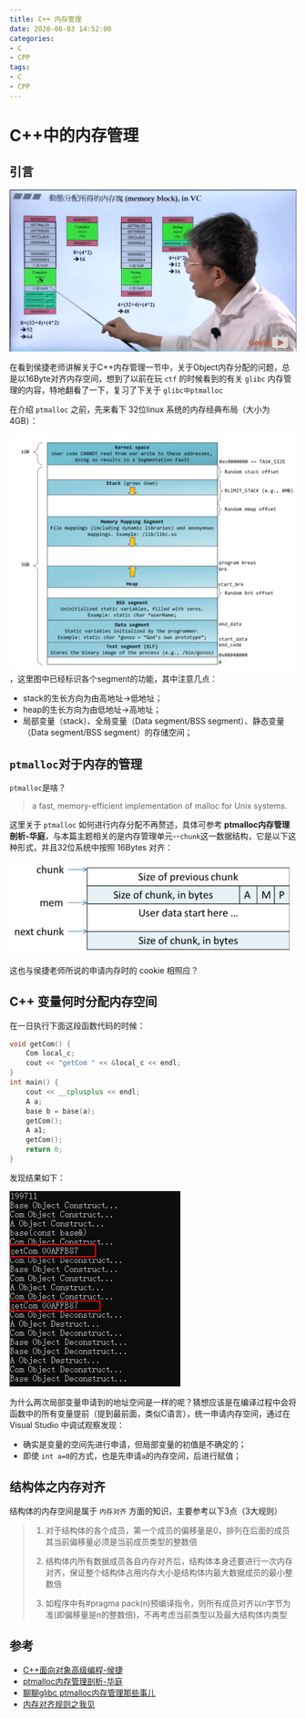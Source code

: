 ```yaml
---
title: C++ 内存管理
date: 2020-06-03 14:52:00
categories:
- C
- CPP
tags:
- C
- CPP
---
```


# C++中的内存管理

## 引言

![C++内存布局](./CPP内存管理/cpp_memory_layout.png)

在看到侯捷老师讲解关于C++内存管理一节中，关于Object内存分配的问题，总是以16Byte对齐内存空间，想到了以前在玩 `ctf` 的时候看到的有关 `glibc` 内存管理的内容，特地翻看了一下，复习了下关于 `glibc中ptmalloc`

在介绍 `ptmalloc` 之前，先来看下 32位linux 系统的内存经典布局（大小为4GB）：

![32bits_layout](./CPP内存管理/32_bit_memory_layout.png)，这里图中已经标识各个segment的功能，其中注意几点：

- stack的生长方向为由高地址->低地址；
- heap的生长方向为由低地址->高地址；
- 局部变量（stack）、全局变量（Data segment/BSS segment）、静态变量（Data segment/BSS segment）的存储空间；

## `ptmalloc`对于内存的管理

`ptmalloc`是啥？
> a fast, memory-efficient implementation of malloc for Unix systems.

这里关于 `ptmalloc` 如何进行内存分配不再赘述，具体可参考 **ptmalloc内存管理剖析-华庭**，与本篇主题相关的是内存管理单元--`chunk`这一数据结构，它是以下这种形式，并且32位系统中按照 16Bytes 对齐：

![chunk](./CPP内存管理/ptmalloc_chunk.png)

这也与侯捷老师所说的申请内存时的 cookie 相照应？

## C++ 变量何时分配内存空间

在一日执行下面这段函数代码的时候：

```c++
void getCom() {
	Com local_c;
	cout << "getCom " << &local_c << endl;
}
int main() {
	cout << __cplusplus << endl;
	A a;
	base b = base(a);
	getCom();
	A a1;
	getCom();
	return 0;
}
```

发现结果如下：

![CPP_Run_memory_layout](./CPP内存管理/run_memory_layout.png)

为什么两次局部变量申请到的地址空间是一样的呢？猜想应该是在编译过程中会将函数中的所有变量提前（提到最前面，类似C语言），统一申请内存空间，通过在 Visual Studio 中调试观察发现：
- 确实是变量的空间先进行申请，但局部变量的初值是不确定的；
- 即使 `int a=0`的方式，也是先申请`a`的内存空间，后进行赋值；

## 结构体之内存对齐

结构体的内存空间是属于 `内存对齐` 方面的知识，主要参考以下3点（3大规则）

> 1. 对于结构体的各个成员，第一个成员的偏移量是0，排列在后面的成员其当前偏移量必须是当前成员类型的整数倍
>
> 2. 结构体内所有数据成员各自内存对齐后，结构体本身还要进行一次内存对齐，保证整个结构体占用内存大小是结构体内最大数据成员的最小整数倍
>
> 3. 如程序中有#pragma pack(n)预编译指令，则所有成员对齐以n字节为准(即偏移量是n的整数倍)，不再考虑当前类型以及最大结构体内类型



## 参考

- [C++面向对象高级编程-侯捷](https://www.bilibili.com/video/BV14s411E772?p=8)
- [ptmalloc内存管理剖析-华庭](https://paper.seebug.org/papers/Archive/refs/heap/glibc%E5%86%85%E5%AD%98%E7%AE%A1%E7%90%86ptmalloc%E6%BA%90%E4%BB%A3%E7%A0%81%E5%88%86%E6%9E%90.pdf)
- [聊聊glibc ptmalloc内存管理那些事儿](https://yangrz.github.io/blog/2017/12/20/ptmalloc/)
- [内存对齐规则之我见](https://levphy.github.io/2017/03/23/memory-alignment.html)